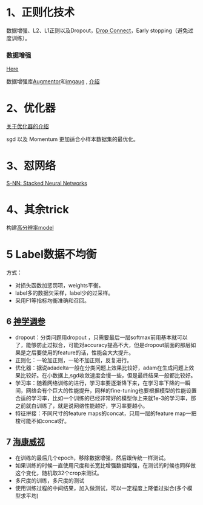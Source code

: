 # 1、正则化技术

数据增强、L2、L1正则以及Dropout，[Drop Connect](https://nickcdryan.com/2017/06/13/dropconnect-implementation-in-python-and-tensorflow/)，Early stopping（避免过度训练）。

### 数据增强
[Here](https://medium.com/ymedialabs-innovation/data-augmentation-techniques-in-cnn-using-tensorflow-371ae43d5be9) <br>

数据增强库[Augmentor](https://augmentor.readthedocs.io/en/master/index.html)和[imgaug](https://imgaug.readthedocs.io/en/latest/index.html) , [介绍](https://www.cnblogs.com/vincentcheng/p/9186540.html)

# 2、优化器
[关于优化器的介绍](https://www.jianshu.com/p/e6e8aa3169ca)

sgd 以及 Momentum 更加适合小样本数据集的最优化。


# 3、怼网络
[S-NN: Stacked Neural Networks](https://arxiv.org/pdf/1605.08512.pdf)


# 4、其余trick
构建[高分辨率model](https://arxiv.org/ftp/arxiv/papers/1312/1312.5402.pdf)

# 5 Label数据不均衡

方式：
* 对损失函数加惩罚项，weights平衡。
* label多的数据欠采样，label少的过采样。
* 采用F1等指标均衡准确和召回。

## 6 [神学调参](https://www.zhihu.com/question/41631631/answer/94935518)
* dropout：分类问题用dropout ，只需要最后一层softmax前用基本就可以了，能够防止过拟合，可能对accuracy提高不大，但是dropout前面的那层如果是之后要使用的feature的话，性能会大大提升。
* 正则化：一轮加正则，一轮不加正则，反复进行。
* 优化器：据说adadelta一般在分类问题上效果比较好，adam在生成问题上效果比较好。在小数据上,sgd收敛速度会慢一些，但是最终结果一般都比较好。
* 学习率：随着网络训练的进行，学习率要逐渐降下来，在学习率下降的一瞬间，网络会有个巨大的性能提升，同样的fine-tuning也要根据模型的性能设置合适的学习率，比如一个训练的已经非常好的模型你上来就1e-3的学习率，那之前就白训练了，就是说网络性能越好，学习率要越小。
* 特征拼接：不同尺寸的feature maps的concat，只用一层的feature map一把梭可能不如concat好。

## 7 [海康威视](https://zhuanlan.zhihu.com/p/23249000)
* 在训练的最后几个epoch，移除数据增强，然后跟传统一样测试。
* 如果训练的时候一直使用尺度和长宽比增强数据增强，在测试的时候也同样做这个变化，随机取32个crop来测试。
* 多尺度的训练，多尺度的测试
* 使用训练过程的中间结果，加入做测试，可以一定程度上降低过拟合(多个模型求平均)

